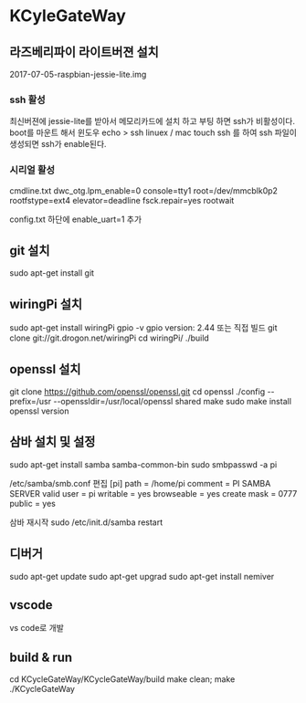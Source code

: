 # KCyleGateWay

## 라즈베리파이 라이트버젼 설치
2017-07-05-raspbian-jessie-lite.img
### ssh 활성
최신버젼에 jessie-lite를 받아서 메모리카드에 설치 하고 부팅 하면 ssh가 비활성이다.
boot를 마운트 해서
윈도우 echo > ssh
linuex / mac touch ssh
를 하여 ssh 파일이 생성되면 ssh가 enable된다.

### 시리얼 활성
cmdline.txt
dwc_otg.lpm_enable=0 console=tty1 root=/dev/mmcblk0p2 rootfstype=ext4 elevator=deadline fsck.repair=yes rootwait

config.txt
하단에 
enable_uart=1 
추가

## git 설치
sudo apt-get install git

## wiringPi 설치
sudo apt-get install wiringPi
gpio -v
gpio version: 2.44
또는 직접 빌드
git clone git://git.drogon.net/wiringPi
cd wiringPi/
./build


## openssl 설치
git clone https://github.com/openssl/openssl.git
cd openssl
./config --prefix=/usr --openssldir=/usr/local/openssl shared
make
sudo make install
openssl version

## 삼바 설치 및 설정
sudo apt-get install samba samba-common-bin
sudo smbpasswd -a pi

/etc/samba/smb.conf 편집
[pi]
path = /home/pi
comment = PI SAMBA SERVER
valid user = pi
writable = yes
browseable = yes
create mask = 0777
public = yes

삼바 재시작
sudo /etc/init.d/samba restart


## 디버거
sudo apt-get update
sudo apt-get upgrad
sudo apt-get install nemiver	

## vscode
vs code로 개발

## build & run
cd KCycleGateWay/KCycleGateWay/build
make clean; make
./KCycleGateWay
